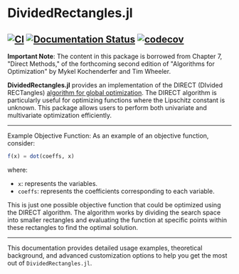 # DividedRectangles.jl   

[![CI](https://github.com/sisl/DividedRectangles.jl/actions/workflows/CI.yml/badge.svg)](https://github.com/sisl/DividedRectangles.jl/actions/workflows/CI.yml)
[![Documentation Status](https://img.shields.io/badge/docs-latest-blue.svg)](https://sisl.github.io/DividedRectangles.jl/)
[![codecov](https://codecov.io/gh/sisl/DividedRectangles.jl/graph/badge.svg?token=YALXFAP7UO)](https://codecov.io/gh/sisl/DividedRectangles.jl)
---

**Important Note**: The content in this package is borrowed from Chapter 7, "Direct Methods," of the forthcoming second edition of "Algorithms for Optimization" by Mykel Kochenderfer and Tim Wheeler.

**DividedRectangles.jl** provides an implementation of the DIRECT (DIvided RECTangles) [algorithm for global optimization](https://scholar.google.com/scholar?hl=en&as_sdt=0%2C5&q=Lipschitzian+optimization+without+the+Lipschitz+constant&btnG=). The DIRECT algorithm is particularly useful for optimizing functions where the Lipschitz constant is unknown. This package allows users to perform both univariate and multivariate optimization efficiently.

---

Example Objective Function:
As an example of an objective function, consider:

```julia
f(x) = dot(coeffs, x)
```
where:
- `x`: represents the variables.
- `coeffs`: represents the coefficients corresponding to each variable.

This is just one possible objective function that could be optimized using the DIRECT algorithm. The algorithm works by dividing the search space into smaller rectangles and evaluating the function at specific points within these rectangles to find the optimal solution.

---

This documentation provides detailed usage examples, theoretical background, and advanced customization options to help you get the most out of `DividedRectangles.jl`.
